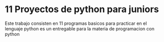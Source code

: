# 11 Proyectos de python para juniors

Este trabajo consisten en 11 programas basicos para practicar en el lenguaje python
es un entregable para la materia de programacion con python
